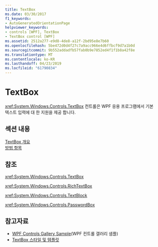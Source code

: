 ```yaml
---
title: TextBox
ms.date: 03/30/2017
f1_keywords:
- AutoGeneratedOrientationPage
helpviewer_keywords:
- controls [WPF], TextBox
- TextBox control [WPF]
ms.assetid: 2512a277-e9d8-4de8-a12f-2bd95e8e7b60
ms.openlocfilehash: 5be472d0d4f27c7a9acc966e4d6ffbcf9d7a1b0d
ms.sourcegitcommit: 9b552addadfb57fab0b9e7852ed4f1f1b8a42f8e
ms.translationtype: MT
ms.contentlocale: ko-KR
ms.lasthandoff: 04/23/2019
ms.locfileid: "61790834"
---
```

# <a name="textbox"></a>TextBox
<xref:System.Windows.Controls.TextBox> 컨트롤은 WPF 응용 프로그램에서 기본 텍스트 입력에 대 한 지원을 제공 합니다.  
  
## <a name="in-this-section"></a>섹션 내용  
 [TextBox 개요](textbox-overview.md)  
 [방법 항목](textbox-how-to-topics.md)  
  
## <a name="reference"></a>참조  
 <xref:System.Windows.Controls.TextBox>  
  
 <xref:System.Windows.Controls.RichTextBox>  
  
 <xref:System.Windows.Controls.TextBlock>  
  
 <xref:System.Windows.Controls.PasswordBox>  
  
## <a name="see-also"></a>참고자료

- [WPF Controls Gallery Sample](https://go.microsoft.com/fwlink/?LinkID=160053)(WPF 컨트롤 갤러리 샘플)
- [TextBox 스타일 및 템플릿](textbox-styles-and-templates.md)
